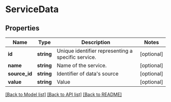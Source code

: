 # ServiceData

## Properties
Name | Type | Description | Notes
------------ | ------------- | ------------- | -------------
**id** | **string** | Unique identifier representing a specific service. | [optional] 
**name** | **string** | Name of the service. | [optional] 
**source_id** | **string** | Identifier of data&#39;s source | [optional] 
**value** | **string** | Value | [optional] 

[[Back to Model list]](../README.md#documentation-for-models) [[Back to API list]](../README.md#documentation-for-api-endpoints) [[Back to README]](../README.md)


